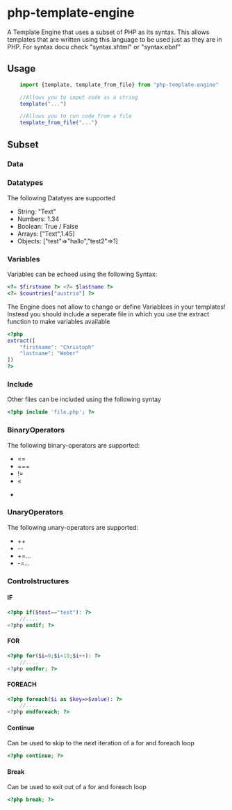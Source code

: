 # php-template-engine

A Template Engine that uses a subset of PHP as its syntax. This allows templates that are written using this language to be used just as they are in PHP.
For syntax docu check "syntax.xhtml" or "syntax.ebnf"

## Usage

```ts
    import {template, template_from_file} from "php-template-engine"

    //Allows you to input code as a string
    template("...")

    //Allows you to run code from a file
    template_from_file("...")
```

## Subset

### Data


### Datatypes
The following Datatyes are supported
* String: "Text"
* Numbers: 1.34
* Boolean: True / False 
* Arrays: ["Text",1.45]
* Objects: ["test"=>"hallo","test2"=>1]

### Variables
Variables can be echoed using the following Syntax:
```php
<?= $firstname ?> <?= $lastname ?>
<?= $countries["austria"] ?>
```
The Engine does not allow to change or define Variablees in your templates! Instead you should include a seperate file in which you use the extract function to make variables available
```php
<?php 
extract([
    "firstname": "Christoph"
    "lastname": "Weber"
])
?>
```

### Include
Other files can be included using the following syntay
```php
<?php include 'file.php'; ?>
```
### BinaryOperators
The following binary-operators are supported:
* ==
* ===
* !=
* <
* >
### UnaryOperators
The following unary-operators are supported:
* ++
* --
* +=...
* -=...

### Controlstructures

#### __IF__
```php
<?php if($test=="test"): ?>
    //....
<?php endif; ?>
```

#### __FOR__
```php
<?php for($i=0;$i<10;$i++): ?>
    //....
<?php endfor; ?>
```

#### __FOREACH__
```php
<?php foreach($i as $key=>$value): ?>
    //....
<?php endforeach; ?>
```

#### __Continue__
Can be used to skip to the next iteration of a for and foreach loop
```php
<?php continue; ?>
```

#### __Break__
Can be used to exit out of a for and foreach loop
```php
<?php break; ?>
```
